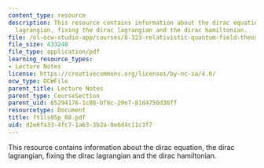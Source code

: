 ```yaml
---
content_type: resource
description: This resource contains information about the dirac equation, the dirac
  lagrangian, fixing the dirac lagrangian and the dirac hamiltonian.
file: /ol-ocw-studio-app/courses/8-323-relativistic-quantum-field-theory-i-spring-2008/d2e6fa334fc71a633b2a0e6d4c11c3f7_ft1ls05p_08.pdf
file_size: 433248
file_type: application/pdf
learning_resource_types:
- Lecture Notes
license: https://creativecommons.org/licenses/by-nc-sa/4.0/
ocw_type: OCWFile
parent_title: Lecture Notes
parent_type: CourseSection
parent_uid: 65294176-1c08-bf8c-29e7-81d4750d36ff
resourcetype: Document
title: ft1ls05p_08.pdf
uid: d2e6fa33-4fc7-1a63-3b2a-0e6d4c11c3f7
---
```

This resource contains information about the dirac equation, the dirac lagrangian, fixing the dirac lagrangian and the dirac hamiltonian.